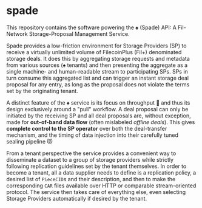 spade
==================

This repository contains the software powering the ♠️ (Spade) API:
A Fil-Network Storage-Proposal Management Service.

Spade provides a low-friction environment for Storage Providers (SP) to receive a
virtually unlimited volume of FilecoinPlus (Fil+) denominated storage deals.
It does this by aggregating storage requests and metadata from various sources
(♠️ tenants) and then presenting the aggregate as a single machine- and
human-readable stream to participating SPs. SPs in turn consume this aggregated
list and can trigger an instant storage deal proposal for any entry, as long as
the proposal does not violate the terms set by the originating tenant.

A distinct feature of the ♠️ service is its focus on throughput 🚀 and thus its
design exclusively around a "pull" workflow. A deal proposal can only be initiated
by the receiving SP and all deal proposals are, without exception, made for
**out-of-band data flow** (often mislabeled *offline deals*). This gives **complete
control to the SP operator** over both the deal-transfer mechanism, and the
timing of data injection into their carefully tuned sealing pipeline 😻

From a tenant perspective the service provides a convenient way to disseminate
a dataset to a group of storage providers while strictly following replication
guidelines set by the tenant themselves. In order to become a tenant, all a data
supplier needs to define is a replication policy, a desired list of `PieceCID`s
and their description, and then to make the corresponding `CAR` files available
over HTTP or comparable stream-oriented protocol. The service then takes care of
everything else, even selecting Storage Providers automatically if desired by
the tenant.

[API]: https://raw.githubusercontent.com/ribasushi/spade/master/webapi/routes.go
[#spade over at the Fil Slack]: https://filecoinproject.slack.com/archives/C0377FJCG1L
